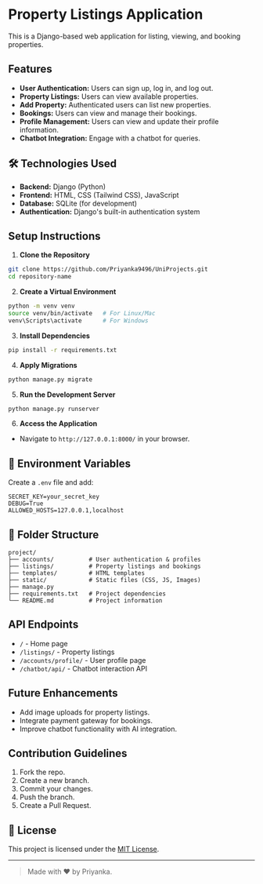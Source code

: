 # Property Listings Application

This is a Django-based web application for listing, viewing, and booking properties.

## Features
- **User Authentication:** Users can sign up, log in, and log out.
- **Property Listings:** Users can view available properties.
- **Add Property:** Authenticated users can list new properties.
- **Bookings:** Users can view and manage their bookings.
- **Profile Management:** Users can view and update their profile information.
- **Chatbot Integration:** Engage with a chatbot for queries.

## 🛠 Technologies Used
- **Backend:** Django (Python)
- **Frontend:** HTML, CSS (Tailwind CSS), JavaScript
- **Database:** SQLite (for development)
- **Authentication:** Django's built-in authentication system

## Setup Instructions

1. **Clone the Repository**
```bash
git clone https://github.com/Priyanka9496/UniProjects.git
cd repository-name
```

2. **Create a Virtual Environment**
```bash
python -m venv venv
source venv/bin/activate   # For Linux/Mac
venv\Scripts\activate      # For Windows
```

3. **Install Dependencies**
```bash
pip install -r requirements.txt
```

4. **Apply Migrations**
```bash
python manage.py migrate
```

5. **Run the Development Server**
```bash
python manage.py runserver
```

6. **Access the Application**
- Navigate to `http://127.0.0.1:8000/` in your browser.

## 🔐 Environment Variables
Create a `.env` file and add:
```
SECRET_KEY=your_secret_key
DEBUG=True
ALLOWED_HOSTS=127.0.0.1,localhost
```

## 📝 Folder Structure
```
project/
├── accounts/          # User authentication & profiles
├── listings/          # Property listings and bookings
├── templates/         # HTML templates
├── static/            # Static files (CSS, JS, Images)
├── manage.py
├── requirements.txt   # Project dependencies
└── README.md          # Project information
```

##  API Endpoints
- `/` - Home page
- `/listings/` - Property listings
- `/accounts/profile/` - User profile page
- `/chatbot/api/` - Chatbot interaction API

##  Future Enhancements
- Add image uploads for property listings.
- Integrate payment gateway for bookings.
- Improve chatbot functionality with AI integration.

##  Contribution Guidelines
1. Fork the repo.
2. Create a new branch.
3. Commit your changes.
4. Push the branch.
5. Create a Pull Request.

## 📄 License
This project is licensed under the [MIT License](LICENSE).

---

> Made with ❤️ by Priyanka.
